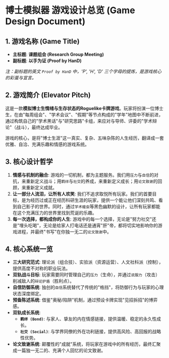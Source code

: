 # 博士模拟器 游戏设计总览 (Game Design Document)

## 1. 游戏名称 (Game Title)

- **主标题**: **课题组会 (Research Group Meeting)**
- **副标题**: **以手为证 (Proof by HanD)**

*注：副标题的英文 `Proof by HanD` 中，'P', 'H', 'D' 三个字母的提炼，是游戏核心的彩蛋与宣言。*

## 2. 游戏简介 (Elevator Pitch)

这是一款**模拟博士生情绪与生存状态的Roguelike卡牌游戏**。玩家将扮演一位博士生，在由"每周组会"、"学术会议"、"假期"等节点构成的"学年"地图中不断前进，通过构筑自己的"学术黑话"与"研究思路"卡组，来应对与导师、评委的"学术辩论"（战斗），最终达成毕业。

游戏的核心，是将"博士生涯"这一真实、复杂、五味杂陈的人生经历，翻译成一套优雅、自洽、充满乐趣和情感的游戏系统。

## 3. 核心设计哲学

1.  **情感与机制的融合**: 游戏的一切机制，都为主题服务。我们用`压力`与`自信`的对抗，来重新定义战斗；用`羁绊`与`社交`的养成，来重新定义成长；用`论文致谢`的回顾，来重新定义成就。
2.  **让一部分人流泪，让所有人欢笑**: 我们不追求取悦所有玩家。我们的首要目标，是为经历过或正在经历科研生涯的玩家，提供一个能让他们深刻共鸣、看到自己影子的世界。同时，通过`学术蝗虫`等黑色幽默的设计，让所有玩家都能在这个充满压力的世界里找到荒诞的乐趣。
3.  **每一次选择，都构成你的人生**: 游戏中的每一个选择，无论是"努力社交"还是"埋头吃喝"，无论是给家人打电话还是通宵"肝"帝，都将切实地影响你的游戏进程，并最终"书写"在你独一无二的`论文致谢`中。

## 4. 核心系统一览

- **三大研究范式**: 理论派（组合技）、实验派（资源运营）、人文社科派（控制），提供高度不对称的职业玩法。
- **双轨战斗目标**: 玩家需要同时管理自己的`压力`（生命），并通过`说服力`（攻击）削减敌人的`辩论护盾`（胜利点）。
- **自信防御系统**: 独创的`自信`系统替代了传统的"格挡"，将防御行为与玩家的心理状态深度绑定。
- **预备陈述系统**: 借鉴"奥秘/陷阱"机制，通过预设卡牌实现"见招拆招"的博弈感。
- **双轨成长系统**:
    - **`羁绊 (Bond)`**: 与家人、挚友的内在情感链接，提供温暖、稳定的永久性成长。
    - **`社交 (Social)`**: 与学界同僚的外在功利链接，提供高风险、高回报的战略性优势。
- **论文致谢系统**: 颠覆性的"成就"系统，将玩家在游戏中的所有经历，最终汇聚成一篇独一无二的、充满个人回忆的论文致谢。 
